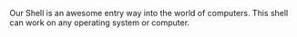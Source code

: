 Our Shell is an awesome entry way into the world of computers. This shell can work on any operating system or computer.
